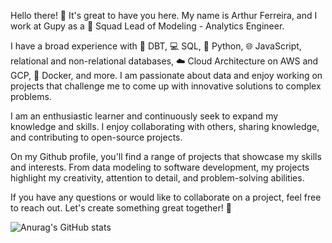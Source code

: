 Hello there! 👋 It's great to have you here. My name is Arthur Ferreira, and I work at Gupy as a 🚀 Squad Lead of Modeling - Analytics Engineer.

I have a broad experience with 💾 DBT, 💻 SQL, 🐍 Python, 🌐 JavaScript, relational and non-relational databases, ☁️ Cloud Architecture on AWS and GCP, 🐳 Docker, and more. I am passionate about data and enjoy working on projects that challenge me to come up with innovative solutions to complex problems.

I am an enthusiastic learner and continuously seek to expand my knowledge and skills. I enjoy collaborating with others, sharing knowledge, and contributing to open-source projects.

On my Github profile, you'll find a range of projects that showcase my skills and interests. From data modeling to software development, my projects highlight my creativity, attention to detail, and problem-solving abilities.

If you have any questions or would like to collaborate on a project, feel free to reach out. Let's create something great together! 🤝


![Anurag's GitHub stats](https://github-readme-stats.vercel.app/api?username=anuraghazra&count_private=true)
